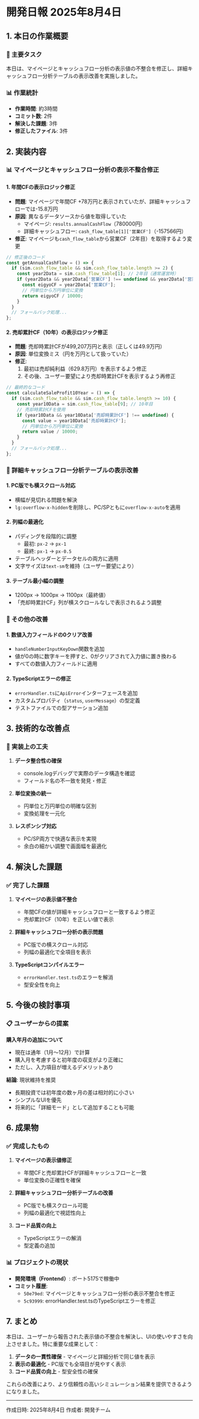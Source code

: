 # 開発日報 2025年8月4日

## 1. 本日の作業概要

### 🎯 主要タスク
本日は、マイページとキャッシュフロー分析の表示値の不整合を修正し、詳細キャッシュフロー分析テーブルの表示改善を実施しました。

### 📊 作業統計
- **作業時間**: 約3時間
- **コミット数**: 2件
- **解決した課題**: 3件
- **修正したファイル**: 3件

## 2. 実装内容

### 📊 マイページとキャッシュフロー分析の表示不整合修正

#### 1. **年間CFの表示ロジック修正**
- **問題**: マイページで年間CF +78万円と表示されていたが、詳細キャッシュフローでは-15.8万円
- **原因**: 異なるデータソースから値を取得していた
  - マイページ: `results.annualCashFlow`（780000円）
  - 詳細キャッシュフロー: `cash_flow_table[1]['営業CF']`（-157566円）
- **修正**: マイページも`cash_flow_table`から営業CF（2年目）を取得するよう変更

```typescript
// 修正後のコード
const getAnnualCashFlow = () => {
  if (sim.cash_flow_table && sim.cash_flow_table.length >= 2) {
    const year2Data = sim.cash_flow_table[1]; // 2年目（通常運営時）
    if (year2Data && year2Data['営業CF'] !== undefined && year2Data['営業CF'] !== null) {
      const eigyoCF = year2Data['営業CF'];
      // 円単位から万円単位に変換
      return eigyoCF / 10000;
    }
  }
  // フォールバック処理...
};
```

#### 2. **売却累計CF（10年）の表示ロジック修正**
- **問題**: 売却時累計CFが499,207万円と表示（正しくは49.9万円）
- **原因**: 単位変換ミス（円を万円として扱っていた）
- **修正**: 
  1. 最初は売却純利益（629.8万円）を表示するよう修正
  2. その後、ユーザー要望により売却時累計CFを表示するよう再修正

```typescript
// 最終的なコード
const calculateSaleProfit10Year = () => {
  if (sim.cash_flow_table && sim.cash_flow_table.length >= 10) {
    const year10Data = sim.cash_flow_table[9]; // 10年目
    // 売却時累計CFを使用
    if (year10Data && year10Data['売却時累計CF'] !== undefined) {
      const value = year10Data['売却時累計CF'];
      // 円単位から万円単位に変換
      return value / 10000;
    }
  }
  // フォールバック処理...
};
```

### 📱 詳細キャッシュフロー分析テーブルの表示改善

#### 1. **PC版でも横スクロール対応**
- 横幅が見切れる問題を解決
- `lg:overflow-x-hidden`を削除し、PC/SPともに`overflow-x-auto`を適用

#### 2. **列幅の最適化**
- パディングを段階的に調整
  - 最初: `px-2` → `px-1`
  - 最終: `px-1` → `px-0.5`
- テーブルヘッダーとデータセルの両方に適用
- 文字サイズは`text-sm`を維持（ユーザー要望により）

#### 3. **テーブル最小幅の調整**
- 1200px → 1000px → 1100px（最終値）
- 「売却時累計CF」列が横スクロールなしで表示されるよう調整

### 🔧 その他の改善

#### 1. **数値入力フィールドの0クリア改善**
- `handleNumberInputKeyDown`関数を追加
- 値が0の時に数字キーを押すと、0がクリアされて入力値に置き換わる
- すべての数値入力フィールドに適用

#### 2. **TypeScriptエラーの修正**
- `errorHandler.ts`に`ApiError`インターフェースを追加
- カスタムプロパティ（`status`, `userMessage`）の型定義
- テストファイルでの型アサーション追加

## 3. 技術的な改善点

### 🔧 実装上の工夫

1. **データ整合性の確保**
   - console.logデバッグで実際のデータ構造を確認
   - フィールド名の不一致を発見・修正

2. **単位変換の統一**
   - 円単位と万円単位の明確な区別
   - 変換処理を一元化

3. **レスポンシブ対応**
   - PC/SP両方で快適な表示を実現
   - 余白の細かい調整で画面幅を最適化

## 4. 解決した課題

### ✅ 完了した課題

1. **マイページの表示値不整合**
   - 年間CFの値が詳細キャッシュフローと一致するよう修正
   - 売却累計CF（10年）を正しい値で表示

2. **詳細キャッシュフロー分析の表示問題**
   - PC版での横スクロール対応
   - 列幅の最適化で全項目を表示

3. **TypeScriptコンパイルエラー**
   - `errorHandler.test.ts`のエラーを解消
   - 型安全性を向上

## 5. 今後の検討事項

### 📋 ユーザーからの提案

**購入年月の追加について**
- 現在は通年（1月〜12月）で計算
- 購入月を考慮すると初年度の収支がより正確に
- ただし、入力項目が増えるデメリットあり

**結論**: 現状維持を推奨
- 長期投資では初年度の数ヶ月の差は相対的に小さい
- シンプルなUIを優先
- 将来的に「詳細モード」として追加することも可能

## 6. 成果物

### ✅ 完成したもの

1. **マイページの表示値修正**
   - 年間CFと売却累計CFが詳細キャッシュフローと一致
   - 単位変換の正確性を確保

2. **詳細キャッシュフロー分析テーブルの改善**
   - PC版でも横スクロール可能
   - 列幅の最適化で視認性向上

3. **コード品質の向上**
   - TypeScriptエラーの解消
   - 型定義の追加

### 📊 プロジェクトの現状

- **開発環境（Frontend）**: ポート5175で稼働中
- **コミット履歴**:
  - `50e79ed`: マイページとキャッシュフロー分析の表示不整合を修正
  - `5c93999`: errorHandler.test.tsのTypeScriptエラーを修正

## 7. まとめ

本日は、ユーザーから報告された表示値の不整合を解決し、UIの使いやすさを向上させました。特に重要な成果として：

1. **データの一貫性確保** - マイページと詳細分析で同じ値を表示
2. **表示の最適化** - PC版でも全項目が見やすく表示
3. **コード品質の向上** - 型安全性の確保

これらの改善により、より信頼性の高いシミュレーション結果を提供できるようになりました。

---
作成日時: 2025年8月4日
作成者: 開発チーム